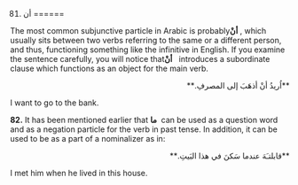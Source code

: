 81. أن
======

The most common subjunctive particle in Arabic is probably**أنْ** ,
which usually sits between two verbs referring to the same or a
different person, and thus, functioning something like the infinitive in
English. If you examine the sentence carefully, you will notice
that**أنْ**   introduces a subordinate clause which functions as an
object for the main verb.

<p dir="rtl">
**اُريدُ أنْ أذهَبَ إلی المصرفِ.**
</p>

I want to go to the bank.

**82.** It has been mentioned earlier that **ما**  can be used as a
question word and as a negation particle for the verb in past tense. In
addition, it can be used to be as a part of a nominalizer as in:

<p dir="rtl">
**قابلتـَهَ عندما سَکنَ في هذا البَيتِ.**
</p>

I met him when he lived in this house.


